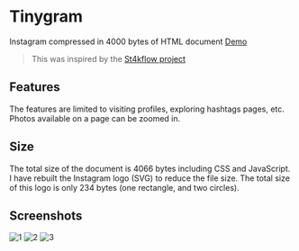 # Tinygram
Instagram compressed in 4000 bytes of HTML document
[Demo](https://htmlpreview.github.io/?https://github.com/adarshpunj/Tinygram/blob/master/tinygram.html)

> This was inspired by the [St4kflow project](http://danlec.com/blog/stackoverflow-in-4096-bytes)

## Features
The features are limited to visiting profiles, exploring hashtags pages, etc. Photos available on a page can be zoomed in.

## Size
The total size of the document is 4066 bytes including CSS and JavaScript. 
I have rebuilt the Instagram logo (SVG) to reduce the file size. The total size of this logo is only 234 bytes (one rectangle, and two circles).

## Screenshots
![1](https://user-images.githubusercontent.com/30762976/71948976-d8129100-31f7-11ea-8aa2-3fe5eb87a8a2.png)
![2](https://user-images.githubusercontent.com/30762976/71948978-d8129100-31f7-11ea-9442-a601ce73a45c.png)
![3](https://user-images.githubusercontent.com/30762976/71948979-d8ab2780-31f7-11ea-8cd0-71a2bfdee670.png)
